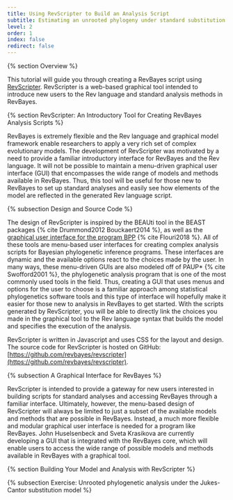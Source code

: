 ```yaml
---
title: Using RevScripter to Build an Analysis Script
subtitle: Estimating an unrooted phylogeny under standard substitution models
level: 2
order: 1
index: false
redirect: false
---
```




{% section Overview %}

This tutorial will guide you through creating a RevBayes script using 
[RevScripter](https://revbayes.github.io/revscripter/).
RevScripter is a web-based graphical tool intended to introduce 
new users to the Rev language and standard analysis methods in RevBayes. 


{% section RevScripter: An Introductory Tool for Creating RevBayes Analysis Scripts %}

RevBayes is extremely flexible and the Rev language and graphical model 
framework enable researchers to apply a very rich set of complex 
evolutionary models. The development of RevScripter was motivated by a 
need to provide a familiar introductory interface for RevBayes and the Rev 
language. It will not be possible to maintain a menu-driven graphical user 
interface (GUI) that encompasses the wide range of models and methods available in 
RevBayes. Thus, this tool will be useful for those new to RevBayes to set up 
standard analyses and easily see how elements of the model are reflected 
in the generated Rev language script.

{% subsection Design and Source Code %}

The design of RevScripter is inspired by the BEAUti tool in the 
BEAST packages {% cite Drummond2012 Bouckaert2014 %}, as well as the 
[graphical user interface for the program BPP](http://www.rannala.org/software/) 
{% cite Flouri2018 %}. All of these tools are menu-based user interfaces
for creating complex analysis scripts for Bayesian phylogenetic inference
programs. These interfaces are dynamic and the available options react to the
choices made by the user. In many ways, these menu-driven GUIs are also modeled 
off of PAUP* {% cite Swofford2001 %}, the phylogenetic analysis program that 
is one of the most commonly used tools in the field. 
Thus, creating a GUI that uses menus and options for the user to choose 
is a familiar approach among statistical phylogenetics software tools 
and this type of interface will hopefully make it easier for those new to
analysis in RevBayes to get started. With the scripts generated by RevScripter,
you will be able to directly link the choices you made in the graphical tool
to the Rev language syntax that builds the model and specifies the execution 
of the analysis.

RevScripter is written in Javascript and uses CSS for the layout and design.
The source code for RevScripter is hosted on GitHub: 
[https://github.com/revbayes/revscripter](https://github.com/revbayes/revscripter). 

{% subsection A Graphical Interface for RevBayes %}

RevScripter is intended to provide a gateway for new users interested in building 
scripts for standard analyses and accessing RevBayes through a familiar
interface. Ultimately, however, the menu-based design of RevScripter will always
be limited to just a subset of the available models and methods that are possible
in RevBayes. Instead, a much more flexible and modular graphical user interface
is needed for a program like RevBayes. John Huselsenbeck and Sveta Krasikova are 
currently developing a GUI that is integrated with the RevBayes core, which will
enable users to access the wide range of possible models and methods available
in RevBayes with a graphical tool. 

{% section Building Your Model and Analysis with RevScripter %}


{% subsection Exercise: Unrooted phylogenetic analysis under the Jukes-Cantor substitution model %}

